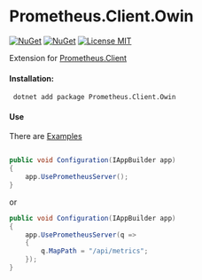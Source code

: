# Prometheus.Client.Owin

[![NuGet](https://img.shields.io/nuget/v/Prometheus.Client.Owin.svg)](https://www.nuget.org/packages/Prometheus.Client.Owin)
[![NuGet](https://img.shields.io/nuget/dt/Prometheus.Client.Owin.svg)](https://www.nuget.org/packages/Prometheus.Client.Owin)
[![License MIT](https://img.shields.io/badge/license-MIT-green.svg)](https://opensource.org/licenses/MIT)

Extension for [Prometheus.Client](https://github.com/PrometheusClientNet/Prometheus.Client)

#### Installation:

     dotnet add package Prometheus.Client.Owin

#### Use

There are [Examples](https://github.com/PrometheusClientNet/Prometheus.Client.Examples/tree/net45-support/Middleware/WebOwin_4.5)

```csharp

public void Configuration(IAppBuilder app)
{  
    app.UsePrometheusServer();         
}
```
or
```csharp
public void Configuration(IAppBuilder app)
{ 
    app.UsePrometheusServer(q =>
    {
        q.MapPath = "/api/metrics";
    });
}
 ```
